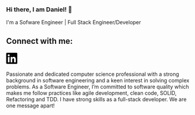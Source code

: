 ### Hi there, I am Daniel! 👋
I'm a Sofware Engineer | Full Stack Engineer/Developer
## Connect with me:
<a href="https://www.linkedin.com/in/daniel-aguilar-b51a88193/" target="_blank">
  <img src="./img/linkedin.svg" alt="LinkedIn" width="30">
</a> 

Passionate and dedicated computer science professional with a strong background in software
engineering and a keen interest in solving complex problems. As a Software Engineer, I’m
committed to software quality which makes me follow practices like agile development, clean
code, SOLID, Refactoring and TDD. I have strong skills as a full-stack developer. We are
one message apart!

<!--
**DanAg278/DanAg278** is a ✨ _special_ ✨ repository because its `README.md` (this file) appears on your GitHub profile.

Here are some ideas to get you started:

- 🔭 I’m currently working on ...
- 🌱 I’m currently learning ...
- 👯 I’m looking to collaborate on ...
- 🤔 I’m looking for help with ...
- 💬 Ask me about ...
- 📫 How to reach me: ...
- 😄 Pronouns: ...
- ⚡ Fun fact: ...
-->
